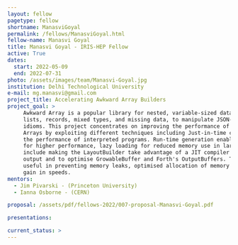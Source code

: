 ```yaml
---
layout: fellow
pagetype: fellow
shortname: ManasviGoyal
permalink: /fellows/ManasviGoyal.html
fellow-name: Manasvi Goyal
title: Manasvi Goyal - IRIS-HEP Fellow
active: True
dates:
  start: 2022-05-09
  end: 2022-07-31
photo: /assets/images/team/Manasvi-Goyal.jpg
institution: Delhi Technological University
e-mail: mg.manasvi@gmail.com
project_title: Accelerating Awkward Array Builders
project_goal: >
     Awkward Array is a popular library for nested, variable-sized data, including arbitrary-length
     lists, records, mixed types, and missing data, to manipulate JSON-like data using NumPy-like
     idioms. This project concentrates on improving the performance of the builders of Awkward
     Arrays by exploiting different techniques including Just-in-time compilation (JIT) to improve
     the performance of interpreted programs. Run-time generation enables detailed specialization
     for higher performance, lazy loading for reduced memory use in large scale projects. The tasks
     include making the LayoutBuilder take advantage of a JIT compiler to become as fast as specialised
     output and to optimise GrowableBuffer and Forth's OutputBuffers. This project will prove to be
     useful in preventing memory leaks, optimised allocation of memory and providing a significant
     gain in speeds.
mentors:
  - Jim Pivarski - (Princeton University)
  - Ianna Osborne - (CERN)

proposal: /assets/pdf/fellows-2022/007-proposal-Manasvi-Goyal.pdf

presentations:

current_status: >
---
```

